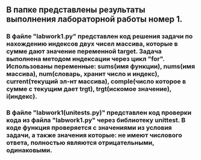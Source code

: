 ## В папке представлены результаты выполнения лабораторной работы номер 1.
### В файле "labwork1.py" представлен код решения задачи по нахождению индексов двух чисел массива, которые в сумме дают значение переменной target. Задача выполнена методом индексации через цикл **"for"**. Использованы переменные: sums(имя функции), nums(имя массива), num(словарь, хранит число и индекс), current(текущий эл-нт массива), comple(число которое в сумме с текущим дает trgt), trgt(искомое значение), i(индекс).
### В файле "labwork1(unitests.py)" представлен код проверки кода из файла "labwork1.py" через библиотеку unittest. В коде функция проверяется с значениями из условия задачи, а также значения которые: не имеют числового ответа, полностью являются отрицательными, одинаковыми. 

